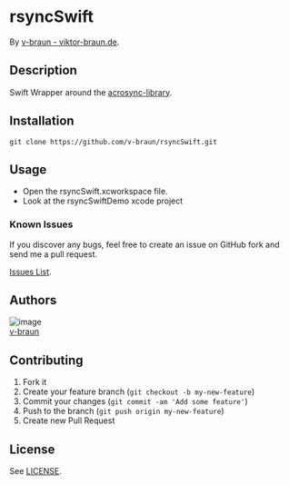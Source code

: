 # rsyncSwift

By [v-braun - viktor-braun.de](https://viktor-braun.de).

## Description
Swift Wrapper around the [acrosync-library](https://github.com/gilbertchen/acrosync-library).

## Installation

```
git clone https://github.com/v-braun/rsyncSwift.git
```


## Usage

- Open the rsyncSwift.xcworkspace file.
- Look at the rsyncSwiftDemo xcode project


### Known Issues

If you discover any bugs, feel free to create an issue on GitHub fork and
send me a pull request.

[Issues List](https://github.com/v-braun/rsyncSwift/issues).

## Authors

![image](https://avatars3.githubusercontent.com/u/4738210?v=3&s=50)  
[v-braun](https://github.com/v-braun/)



## Contributing

1. Fork it
2. Create your feature branch (`git checkout -b my-new-feature`)
3. Commit your changes (`git commit -am 'Add some feature'`)
4. Push to the branch (`git push origin my-new-feature`)
5. Create new Pull Request


## License

See [LICENSE](https://github.com/v-braun/rsyncSwift/blob/master/LICENSE).
